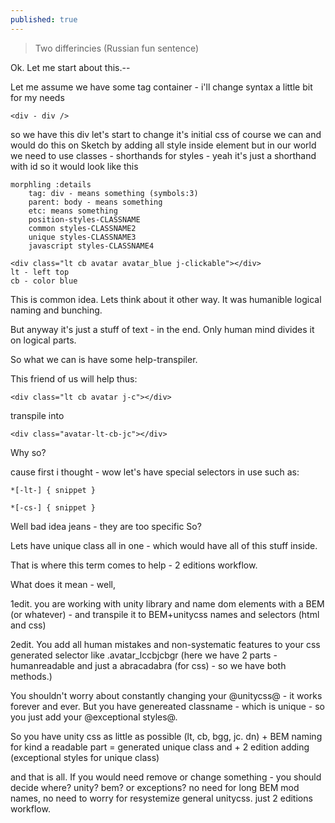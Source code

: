 ```yaml
---
published: true
---
```

> Two differincies (Russian fun sentence)

Ok. Let me start about this.--

Let me assume we have some tag container - i'll change syntax a little bit for my needs

`<div - div />`

so we have this div
let's start to change it's initial css
of course we can and would do this on Sketch by adding all style inside element 
but in our world we need to use classes - shorthands for styles - yeah it's just a shorthand with id
so
it would look like this
```
morphling :details
	tag: div - means something (symbols:3)
    parent: body - means something
    etc: means something
	position-styles-CLASSNAME
    common styles-CLASSNAME2
    unique styles-CLASSNAME3
    javascript styles-CLASSNAME4
```

```
<div class="lt cb avatar avatar_blue j-clickable"></div>
lt - left top
cb - color blue
```
    
This is common idea.
Lets think about it other way.
It was humanible logical naming and bunching.

But anyway it's just a stuff of text - in the end. Only human mind divides it on logical parts.

So what we can is have some help-transpiler.

This friend of us will help thus:

``<div class="lt cb avatar j-c"></div>``

transpile into

`<div class="avatar-lt-cb-jc"></div>`

Why so?

cause first i thought - wow let's have special selectors in use such as:
	
    *[-lt-] { snippet }
    
    *[-cs-] { snippet }
    
Well bad idea jeans - they are too specific
So?

Lets have unique class all in one - which would have all of this stuff inside.

That is where this term comes to help - 2 editions workflow.

What does it mean - well, 

1edit. you are working with unity library and name dom elements with a BEM (or whatever) - and transpile it to BEM+unitycss names and selectors (html and css)

2edit. You add all human mistakes and non-systematic features to your css generated selector like .avatar_lccbjcbgr (here we have 2 parts - humanreadable and just a abracadabra (for css) - so we have both methods.)

You shouldn't worry about constantly changing your @unitycss@ - it works forever and ever. But you have genereated classname - which is unique - so you just add your @exceptional styles@.

So you have
unity css as little as possible (lt, cb, bgg, jc. dn)
+
BEM naming for kind a readable part
= generated unique class 
and + 2 edition adding (exceptional styles for unique class)

and that is all.
If you would need remove or change something - you should decide where? unity? bem? or exceptions?
no need for long BEM mod names, no need to worry for resystemize general unitycss. just 2 editions workflow.